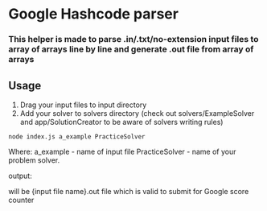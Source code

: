 # Google Hashcode parser

### This helper is made to parse .in/.txt/no-extension input files to array of arrays line by line and generate .out file from array of arrays

## Usage
1. Drag your input files to input directory
2. Add your solver to solvers directory (check out solvers/ExampleSolver and app/SolutionCreator to be aware of solvers writing rules)

`node index.js a_example PracticeSolver`

Where: 
a_example - name of input file 
PracticeSolver - name of your problem solver.

output:

will be {input file name}.out file which is valid to submit for Google score counter
